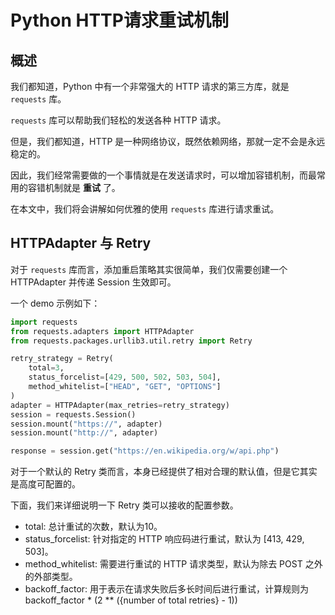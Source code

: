 # Python HTTP请求重试机制

## 概述

我们都知道，Python 中有一个非常强大的 HTTP 请求的第三方库，就是 `requests` 库。

`requests` 库可以帮助我们轻松的发送各种 HTTP 请求。

但是，我们都知道，HTTP 是一种网络协议，既然依赖网络，那就一定不会是永远稳定的。

因此，我们经常需要做的一个事情就是在发送请求时，可以增加容错机制，而最常用的容错机制就是 **重试** 了。

在本文中，我们将会讲解如何优雅的使用 `requests` 库进行请求重试。

## HTTPAdapter 与 Retry

对于 `requests` 库而言，添加重启策略其实很简单，我们仅需要创建一个 HTTPAdapter 并传递 Session 生效即可。

一个 demo 示例如下：

```python
import requests
from requests.adapters import HTTPAdapter
from requests.packages.urllib3.util.retry import Retry

retry_strategy = Retry(
    total=3,
    status_forcelist=[429, 500, 502, 503, 504],
    method_whitelist=["HEAD", "GET", "OPTIONS"]
)
adapter = HTTPAdapter(max_retries=retry_strategy)
session = requests.Session()
session.mount("https://", adapter)
session.mount("http://", adapter)

response = session.get("https://en.wikipedia.org/w/api.php")
```

对于一个默认的 Retry 类而言，本身已经提供了相对合理的默认值，但是它其实是高度可配置的。

下面，我们来详细说明一下 Retry 类可以接收的配置参数。

 - total: 总计重试的次数，默认为10。
 - status_forcelist: 针对指定的 HTTP 响应码进行重试，默认为 [413, 429, 503]。
 - method_whitelist: 需要进行重试的 HTTP 请求类型，默认为除去 POST 之外的外部类型。
 - backoff_factor: 用于表示在请求失败后多长时间后进行重试，计算规则为 backoff_factor * (2 ** ({number of total retries} - 1))

